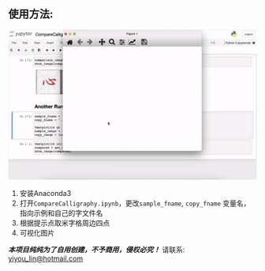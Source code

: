 
## 使用方法:
![example](usage.gif)

1. 安装Anaconda3
2. 打开`CompareCalligraphy.ipynb`，更改`sample_fname`, `copy_fname` 变量名，指向示例和自己的字文件名
3. 根据提示点取米字格周边四点
4. 可视化图片


***本项目纯纯为了自用创建，不予商用，侵权必究！***
请联系: yiyou_lin@hotmail.com